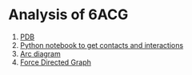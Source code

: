 # Analysis of 6ACG
1. [PDB](https://www.rcsb.org/structure/6ACG)
2. [Python notebook to get contacts and interactions](https://github.com/ballaneypranav/igib/blob/master/6acg/6acg.ipynb)
3. [Arc diagram](https://ballaneypranav.github.io/igib/6acg/arc.html)
4. [Force Directed Graph](https://ballaneypranav.github.io/igib/../../../6acg/d3-force-directed-graph/code/index.html)